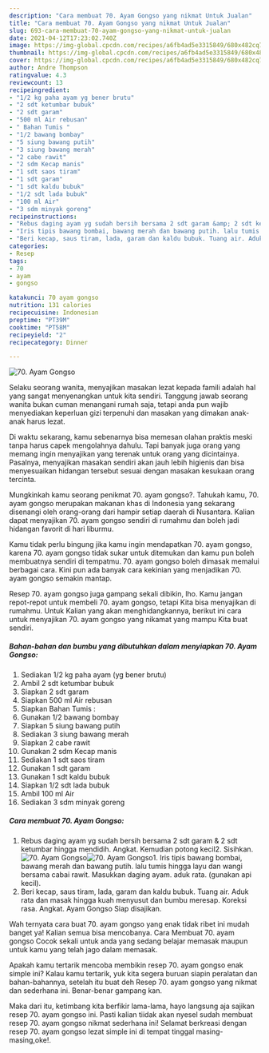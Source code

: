 ```yaml
---
description: "Cara membuat 70. Ayam Gongso yang nikmat Untuk Jualan"
title: "Cara membuat 70. Ayam Gongso yang nikmat Untuk Jualan"
slug: 693-cara-membuat-70-ayam-gongso-yang-nikmat-untuk-jualan
date: 2021-04-12T17:23:02.740Z
image: https://img-global.cpcdn.com/recipes/a6fb4ad5e3315849/680x482cq70/70-ayam-gongso-foto-resep-utama.jpg
thumbnail: https://img-global.cpcdn.com/recipes/a6fb4ad5e3315849/680x482cq70/70-ayam-gongso-foto-resep-utama.jpg
cover: https://img-global.cpcdn.com/recipes/a6fb4ad5e3315849/680x482cq70/70-ayam-gongso-foto-resep-utama.jpg
author: Andre Thompson
ratingvalue: 4.3
reviewcount: 13
recipeingredient:
- "1/2 kg paha ayam yg bener brutu"
- "2 sdt ketumbar bubuk"
- "2 sdt garam"
- "500 ml Air rebusan"
- " Bahan Tumis "
- "1/2 bawang bombay"
- "5 siung bawang putih"
- "3 siung bawang merah"
- "2 cabe rawit"
- "2 sdm Kecap manis"
- "1 sdt saos tiram"
- "1 sdt garam"
- "1 sdt kaldu bubuk"
- "1/2 sdt lada bubuk"
- "100 ml Air"
- "3 sdm minyak goreng"
recipeinstructions:
- "Rebus daging ayam yg sudah bersih bersama 2 sdt garam &amp; 2 sdt ketumbar hingga mendidih. Angkat. Kemudian potong kecil2. Sisihkan."
- "Iris tipis bawang bombai, bawang merah dan bawang putih. lalu tumis hingga layu dan wangi bersama cabai rawit. Masukkan daging ayam. aduk rata. (gunakan api kecil)."
- "Beri kecap, saus tiram, lada, garam dan kaldu bubuk. Tuang air. Aduk rata dan masak hingga kuah menyusut dan bumbu meresap. Koreksi rasa. Angkat. Ayam Gongso Siap disajikan."
categories:
- Resep
tags:
- 70
- ayam
- gongso

katakunci: 70 ayam gongso 
nutrition: 131 calories
recipecuisine: Indonesian
preptime: "PT39M"
cooktime: "PT58M"
recipeyield: "2"
recipecategory: Dinner

---
```



![70. Ayam Gongso](https://img-global.cpcdn.com/recipes/a6fb4ad5e3315849/680x482cq70/70-ayam-gongso-foto-resep-utama.jpg)

Selaku seorang wanita, menyajikan masakan lezat kepada famili adalah hal yang sangat menyenangkan untuk kita sendiri. Tanggung jawab seorang  wanita bukan cuman menangani rumah saja, tetapi anda pun wajib menyediakan keperluan gizi terpenuhi dan masakan yang dimakan anak-anak harus lezat.

Di waktu  sekarang, kamu sebenarnya bisa memesan olahan praktis meski tanpa harus capek mengolahnya dahulu. Tapi banyak juga orang yang memang ingin menyajikan yang terenak untuk orang yang dicintainya. Pasalnya, menyajikan masakan sendiri akan jauh lebih higienis dan bisa menyesuaikan hidangan tersebut sesuai dengan masakan kesukaan orang tercinta. 



Mungkinkah kamu seorang penikmat 70. ayam gongso?. Tahukah kamu, 70. ayam gongso merupakan makanan khas di Indonesia yang sekarang disenangi oleh orang-orang dari hampir setiap daerah di Nusantara. Kalian dapat menyajikan 70. ayam gongso sendiri di rumahmu dan boleh jadi hidangan favorit di hari liburmu.

Kamu tidak perlu bingung jika kamu ingin mendapatkan 70. ayam gongso, karena 70. ayam gongso tidak sukar untuk ditemukan dan kamu pun boleh membuatnya sendiri di tempatmu. 70. ayam gongso boleh dimasak memalui berbagai cara. Kini pun ada banyak cara kekinian yang menjadikan 70. ayam gongso semakin mantap.

Resep 70. ayam gongso juga gampang sekali dibikin, lho. Kamu jangan repot-repot untuk membeli 70. ayam gongso, tetapi Kita bisa menyajikan di rumahmu. Untuk Kalian yang akan menghidangkannya, berikut ini cara untuk menyajikan 70. ayam gongso yang nikamat yang mampu Kita buat sendiri.

<!--inarticleads1-->

##### Bahan-bahan dan bumbu yang dibutuhkan dalam menyiapkan 70. Ayam Gongso:

1. Sediakan 1/2 kg paha ayam (yg bener brutu)
1. Ambil 2 sdt ketumbar bubuk
1. Siapkan 2 sdt garam
1. Siapkan 500 ml Air rebusan
1. Siapkan  Bahan Tumis :
1. Gunakan 1/2 bawang bombay
1. Siapkan 5 siung bawang putih
1. Sediakan 3 siung bawang merah
1. Siapkan 2 cabe rawit
1. Gunakan 2 sdm Kecap manis
1. Sediakan 1 sdt saos tiram
1. Gunakan 1 sdt garam
1. Gunakan 1 sdt kaldu bubuk
1. Siapkan 1/2 sdt lada bubuk
1. Ambil 100 ml Air
1. Sediakan 3 sdm minyak goreng




<!--inarticleads2-->

##### Cara membuat 70. Ayam Gongso:

1. Rebus daging ayam yg sudah bersih bersama 2 sdt garam &amp; 2 sdt ketumbar hingga mendidih. Angkat. Kemudian potong kecil2. Sisihkan.
<img src="https://img-global.cpcdn.com/steps/8dddc08789f22dff/160x128cq70/70-ayam-gongso-langkah-memasak-1-foto.jpg" alt="70. Ayam Gongso"><img src="https://img-global.cpcdn.com/steps/a0db0da58bb35a04/160x128cq70/70-ayam-gongso-langkah-memasak-1-foto.jpg" alt="70. Ayam Gongso">1. Iris tipis bawang bombai, bawang merah dan bawang putih. lalu tumis hingga layu dan wangi bersama cabai rawit. Masukkan daging ayam. aduk rata. (gunakan api kecil).
1. Beri kecap, saus tiram, lada, garam dan kaldu bubuk. Tuang air. Aduk rata dan masak hingga kuah menyusut dan bumbu meresap. Koreksi rasa. Angkat. Ayam Gongso Siap disajikan.




Wah ternyata cara buat 70. ayam gongso yang enak tidak ribet ini mudah banget ya! Kalian semua bisa mencobanya. Cara Membuat 70. ayam gongso Cocok sekali untuk anda yang sedang belajar memasak maupun untuk kamu yang telah jago dalam memasak.

Apakah kamu tertarik mencoba membikin resep 70. ayam gongso enak simple ini? Kalau kamu tertarik, yuk kita segera buruan siapin peralatan dan bahan-bahannya, setelah itu buat deh Resep 70. ayam gongso yang nikmat dan sederhana ini. Benar-benar gampang kan. 

Maka dari itu, ketimbang kita berfikir lama-lama, hayo langsung aja sajikan resep 70. ayam gongso ini. Pasti kalian tiidak akan nyesel sudah membuat resep 70. ayam gongso nikmat sederhana ini! Selamat berkreasi dengan resep 70. ayam gongso lezat simple ini di tempat tinggal masing-masing,oke!.

